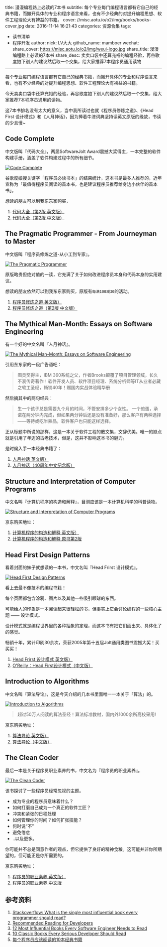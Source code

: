 title: 漫漫编程路上必读的7本书
subtitle: 每个专业每门编程语言都有它自己的经典书籍，而撇开具体的专业和程序语言来看，也有不少经典的对提升编程思想、软件工程理论大有裨益的书籍。
cover: //misc.aotu.io/o2/img/books/books-cover.jpg
date: 2016-11-14 16:21:43
categories: 资源合集
tags:
  - 读书清单
  - 程序开发
author:
    nick: LV大大
    github_name: mamboer
wechat:
    share_cover: https://misc.aotu.io/o2/img/weui-logo.jpg
    share_title: 漫漫编程路上必读的7本书
    share_desc: 卖卖口袋中还算充裕的编程经验，再谷歌度娘下别人的建议然后取一个交集，给大家推荐7本程序员通用读物
---

每个专业每门编程语言都有它自己的经典书籍，而撇开具体的专业和程序语言来看，也有不少经典的对提升编程思想、软件工程理论大有裨益的书籍。

今天卖卖口袋中还算充裕的经验，再谷歌度娘下别人的建议然后取一个交集，给大家推荐7本程序员通用的读物。

这7本书排名没有太大的意义，当中我所读过也就《程序员修炼之道》、《Head First 设计模式》和《人月神话》，因为捧着牛津词典坚持读英文原版的缘故，书读的少且慢~


## Code Complete

中文版叫『代码大全』，两届SoftwareJolt Award震撼大奖得主，一本完整的软件构建手册，涵盖了软件构建过程中的所有细节。

[![Code Complete](//misc.aotu.io/o2/img/books/code-complete-2.jpg)](http://item.jd.com/11902952.html)

谷歌度娘搜关键字「程序员必读书本」的结果统计，这本书是最多人推荐的，近年宣称为「最值得程序员阅读的首本书，也是建议程序员推荐给身边小伙伴的首本书」。

想读的朋友可以到我东东家购买，

1. [代码大全（第2版 英文版）](http://item.jd.com/11902952.html)
2. [代码大全（第2版 中文版）](http://item.jd.com/10875285.html)

## The Pragmatic Programmer - From Journeyman to Master

中文版叫『程序员修炼之道-从小工到专家』。

[![The Pragmatic Programmer](//misc.aotu.io/o2/img/books/pragmatic.jpg)](http://item.jd.com/1092761685.html)

原版略贵但绝对值的一读，它充满了关于如何改进程序员本身和代码本身的实用建议。

想读的朋友依然可以到我东东家购买，原版有`每满100减30`的活动。

1. [程序员修炼之道 英文版）](http://item.jd.com/19735922.html)
2. [程序员修炼之道（第2版 中文版）](http://item.jd.com/10393278.html)

## The Mythical Man-Month: Essays on Software Engineering

有一个好的中文名叫『人月神话』。

[![The Mythical Man-Month: Essays on Software Engineering](//misc.aotu.io/o2/img/books/mythical-man-month.jpg)](http://item.jd.com/1098651569.html)

引用东东家的一段广告语吧：

> 图灵奖得主，IBM 360系统之父，作者Brooks颠覆了项目管理领域，长久不衰传奇著作！软件开发人员、软件项目经理、系统分析师等IT从业者必藏之软工圣经，畅销40年！赠国内实战体验精华册

然后摘其中的两句经典：

> 生一个孩子总是需要九个月的时间，不管安排多少个女性。
> 一个煎蛋，承诺在两分钟内完成，但如果两分钟后还是没有准备好，那么客户有两种选择——等待或吃半熟品，软件客户也只能这样选择。

正从标题中所说的那样，这是一本关于软件工程的散文集，文辞优美。唯一的缺点就是引用了年迈的古老技术，但是，这并不影响这本书的魅力。

是时候入手一本经典书籍了：

1. [人月神话 英文版）](http://item.jd.com/1098651569.html)
2. [人月神话（40周年中文纪念版）](http://item.jd.com/11671959.html)


## Structure and Interpretation of Computer Programs

中文名叫『计算机程序的构造和解释』，目测应该是一本计算机科学的科普读物。

[![Structure and Interpretation of Computer Programs](//misc.aotu.io/o2/img/books/StructureandInterpretationofComputerPrograms.jpg)](http://item.jd.com/1092771266.html)

京东购买地址：

1. [计算机程序的构造和解释 英文版）](http://item.jd.com/1092771266.html)
2. [计算机程序的构造和解释 原书第2版](http://item.jd.com/10057478.html)

## Head First Design Patterns

看着封面的妹子就想读的一本书，中文名叫『Head Frirst 设计模式』。

[![Head First Design Patterns](//misc.aotu.io/o2/img/books/head_first_design_pattern.jpg)](http://item.jd.com/1105635805.html)

看上去最不像技术的编程书籍！

每个页面都包含涂鸦、图片以及其他一些吸引眼球的东西。

可能给人的印象是一本阅读起来很轻松的书，但事实上它会讨论编程的一些核心主题 —— 设计模式。

设计模式就是编程世界里的各种抽象的定理，而这本书有把它们画出来、具体化了的感觉。


畅销十年，累计印刷30余次，荣获2005年第十五届Jolt通用类图书震撼大奖！买买买！

1. [Head Frirst 设计模式 英文版）](http://item.jd.com/1105635805.html)
2. [O'Reilly：Head First设计模式（中文版）](http://item.jd.com/10100236.html)


## Introduction to Algorithms

中文名叫『算法导论』，这是今天介绍的几本书里面唯一一本关于「算法」的。

[![Introduction to Algorithms](//misc.aotu.io/o2/img/books/algorithm.jpg)](http://item.jd.com/1092771686.html)

> 超过50万人阅读的算法圣经！算法标准教材，国内外1000余所高校采用!

京东购买地址：

1. [算法导论 英文版）](http://item.jd.com/1092771686.html)
2. [算法导论（中文版）](http://item.jd.com/11144230.html)

## The Clean Coder

最后一本是关于程序员职业素养的书，中文名为『程序员的职业素养』。

[![The Clean Coder](//misc.aotu.io/o2/img/books/the-clean-coder.jpg)](http://item.jd.com/1098533768.html)

该书探讨了一些程序员经常忽视的主题。

- 成为专业的程序员意味着什么？
- 如何打磨自己成为一个真正的软件工匠？
- 冲突和紧张的日程处理
- 如何管理你的时间？如何扩张技能？
- 何时说“不”
- 避免倦怠
- ..以及更多。

你可能并不总是同意作者的观点，但它提供了良好的精神食粮。这可能并非你所期望的，但可能正是你所需要的。

京东购买地址：

1. [程序员的职业素养 英文版）](http://item.jd.com/1098533768.html)
2. [程序员的职业素养 中文版](http://item.jd.com/11083858.html)

## 参考资料

1. [Stackoverflow: What is the single most influential book every programmer should read?](http://stackoverflow.com/questions/1711/what-is-the-single-most-influential-book-every-programmer-should-read)
2. [Recommended Reading for Developers](https://blog.codinghorror.com/recommended-reading-for-developers/)
3. [12 Most Influential Books Every Software Engineer Needs to Read](https://jasonroell.com/2015/03/16/12-most-infuential-books-every-software-engineer-needs-to-read/)
5. [10 Classic Books Every Serious Developer Should Read](https://dzone.com/articles/must-read-book-list-for-programmers)
6. [每个程序员应该阅读的10本经典书籍](http://developer.51cto.com/art/201602/506510.htm)